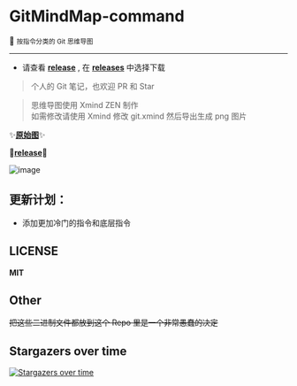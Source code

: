 # GitMindMap-command

:blue_book: <small> 按指令分类的 Git 思维导图</small>

---

* 请查看 [**release**](https://github.com/Kuri-su/GitMindMap-command/releases) , 在 [**releases**](https://github.com/Kuri-su/GitMindMap-command/releases) 中选择下载

> 个人的 Git 笔记，也欢迎 PR 和 Star

> 思维导图使用 Xmind ZEN 制作  
> 如需修改请使用 Xmind 修改 git.xmind 然后导出生成 png 图片  

:sparkles:[**原始图**](https://github.com/kurisu-public/GitMindMap-command-img/blob/master/Git_V2.16.2.png?raw=true "pic" ):sparkles:

:crystal_ball:[**release**](https://github.com/Kuri-su/GitMindMap-command/releases "pdf" ):crystal_ball:

![image](https://github.com/kurisu-public/GitMindMap-command-img/blob/master/Git_V2.16.2.png?raw=true "showPNG")   

## 更新计划：

* 添加更加冷门的指令和底层指令

## LICENSE

**MIT**

## Other
~~把这些二进制文件都放到这个 Repo 里是一个非常愚蠢的决定~~

## Stargazers over time

[![Stargazers over time](https://starchart.cc/kur-archive/GitMindMap-command.svg)](https://starchart.cc/kur-archive/GitMindMap-command)
      
